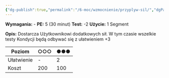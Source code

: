 ```yaml
---
{"dg-publish":true,"permalink":"/6-moc/wzmocnienie/przyplyw-sil/","dgPassFrontmatter":true}
---
```


**Wymagania:** -
**PE:** 5 (30 minut)
**Test:** -2
**Użycie:** 1 Segment

**Opis:** Dostarcza Użytkownikowi dodatkowych sił. W tym czasie wszelkie testy Kondycji będą odbywać się z ułatwieniem +3

| Poziom     | ○○○ | ●●● |
| ---------- | --- | --- |
| Ułatwienie | -   | 2   |
| Koszt      | 200 | 100 |